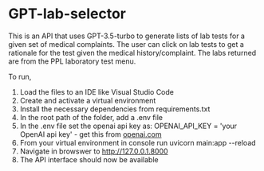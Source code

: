 # GPT-lab-selector
This is an API that uses GPT-3.5-turbo to generate lists of lab tests for a given set of medical complaints. 
The user can click on lab tests to get a rationale for the test given the medical history/complaint. 
The labs returned are from the PPL laboratory test menu.

To run, 
1. Load the files to an IDE like Visual Studio Code
2. Create and activate a virtual environment
4. Install the necessary dependencies from requirements.txt
5. In the root path of the folder, add a .env file
6. In the .env file set the openai api key as:
  OPENAI_API_KEY = 'your OpenAI api key' - get this from [openai.com](https://platform.openai.com/account/api-keys)
5. From your virtual environment in console run
      uvicorn main:app --reload
6. Navigate in browswer to http://127.0.0.1.8000
7. The API interface should now be available
 
